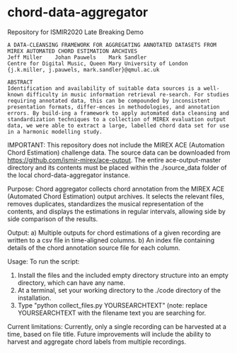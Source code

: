 # chord-data-aggregator

Repository for ISMIR2020 Late Breaking Demo

    A DATA-CLEANSING FRAMEWORK FOR AGGREGATING ANNOTATED DATASETS FROM MIREX AUTOMATED CHORD ESTIMATION ARCHIVES
    Jeff Miller    Johan Pauwels    Mark Sandler
    Centre for Digital Music, Queen Mary University of London
    {j.k.miller, j.pauwels, mark.sandler}@qmul.ac.uk
     
    ABSTRACT
    Identification and availability of suitable data sources is a well-known difficulty in music information retrieval re-search. For studies requiring annotated data, this can be compounded by inconsistent presentation formats, differ-ences in methodologies, and annotation errors. By build-ing a framework to apply automated data cleansing and standardization techniques to a collection of MIREX evaluation output data, we were able to extract a large, labelled chord data set for use in a harmonic modelling study. 

IMPORTANT: This repository does not include the MIREX ACE (Automation Chord Estimation) challenge data. The source data can be downloaded from https://github.com/ismir-mirex/ace-output. The entire ace-output-master directory and its contents must be placed within the ./source_data folder of the local chord-data-aggregator instance.

Purpose:
Chord aggregator collects chord annotation from the MIREX ACE (Automated Chord Estimation) output archives.
It selects the relevant files, removes duplicates, standardizes the musical representation of the contents, and displays the estimations
in regular intervals, allowing side by side comparison of the results.

Output:
a) Multiple outputs for chord estimations of a given recording are written to a csv file in time-aligned columns.
b) An index file containing details of the chord annotation source file for each column.

Usage:
To run the script:
1) Install the files and the included empty directory structure into an empty directory,
which can have any name.
2) At a terminal, set your working directory to the ./code directory of the installation.
3) Type "python collect_files.py YOURSEARCHTEXT" (note: replace YOURSEARCHTEXT with the filename text you are searching for.

Current limitations:
Currently, only a single recording can be harvested at a time, based on file title.
Future improvements will include the ability to harvest and aggregate chord labels from multiple recordings.
